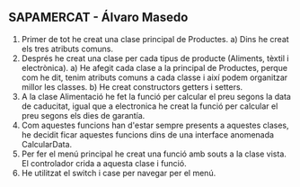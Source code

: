 SAPAMERCAT - Álvaro Masedo
--------------------------

1. Primer de tot he creat una clase principal de Productes.
      a) Dins he creat els tres atributs comuns.
2. Després he creat una clase per cada tipus de producte (Aliments, tèxtil i electrònica).
      a) He afegit cada clase a la principal de Productes, perque com he dit, tenim atributs comuns a cada classe i així podem organitzar millor les classes.
      b) He creat constructors getters i setters.
3. A la clase Alimentació he fet la funció per calcular el preu segons la data de caducitat, igual que a electronica he creat la funció per calcular el preu segons els dies de garantía.
4. Com aquestes funcions han d'estar sempre presents a aquestes clases, he decidit ficar aquestes funcions dins de una interface anomenada CalcularData.
5. Per fer el menú principal he creat una funció amb souts a la clase vista. El controlador crida a aquesta clase i funció.
6. He utilitzat el switch i case per navegar per el menú.
